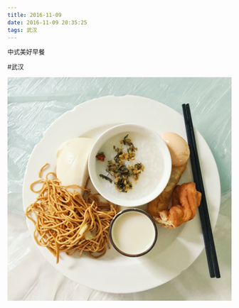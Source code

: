 ```yaml
---
title: 2016-11-09
date: 2016-11-09 20:35:25
tags: 武汉
---
```


<p>中式美好早餐</p>

#武汉

![](/assets/images/2016/11/4005e6f5cab4a51e9fdb3db609e1eda8.jpg)

